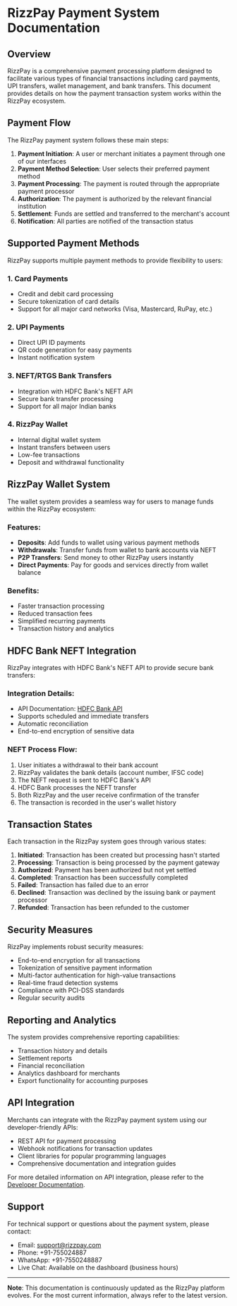 
# RizzPay Payment System Documentation

## Overview

RizzPay is a comprehensive payment processing platform designed to facilitate various types of financial transactions including card payments, UPI transfers, wallet management, and bank transfers. This document provides details on how the payment transaction system works within the RizzPay ecosystem.

## Payment Flow

The RizzPay payment system follows these main steps:

1. **Payment Initiation**: A user or merchant initiates a payment through one of our interfaces
2. **Payment Method Selection**: User selects their preferred payment method
3. **Payment Processing**: The payment is routed through the appropriate payment processor
4. **Authorization**: The payment is authorized by the relevant financial institution
5. **Settlement**: Funds are settled and transferred to the merchant's account
6. **Notification**: All parties are notified of the transaction status

## Supported Payment Methods

RizzPay supports multiple payment methods to provide flexibility to users:

### 1. Card Payments
- Credit and debit card processing
- Secure tokenization of card details
- Support for all major card networks (Visa, Mastercard, RuPay, etc.)

### 2. UPI Payments
- Direct UPI ID payments
- QR code generation for easy payments
- Instant notification system

### 3. NEFT/RTGS Bank Transfers
- Integration with HDFC Bank's NEFT API
- Secure bank transfer processing
- Support for all major Indian banks

### 4. RizzPay Wallet
- Internal digital wallet system
- Instant transfers between users
- Low-fee transactions
- Deposit and withdrawal functionality

## RizzPay Wallet System

The wallet system provides a seamless way for users to manage funds within the RizzPay ecosystem:

### Features:
- **Deposits**: Add funds to wallet using various payment methods
- **Withdrawals**: Transfer funds from wallet to bank accounts via NEFT
- **P2P Transfers**: Send money to other RizzPay users instantly
- **Direct Payments**: Pay for goods and services directly from wallet balance

### Benefits:
- Faster transaction processing
- Reduced transaction fees
- Simplified recurring payments
- Transaction history and analytics

## HDFC Bank NEFT Integration

RizzPay integrates with HDFC Bank's NEFT API to provide secure bank transfers:

### Integration Details:
- API Documentation: [HDFC Bank API](https://developer.hdfcbank.com/api-category-landing/34)
- Supports scheduled and immediate transfers
- Automatic reconciliation
- End-to-end encryption of sensitive data

### NEFT Process Flow:
1. User initiates a withdrawal to their bank account
2. RizzPay validates the bank details (account number, IFSC code)
3. The NEFT request is sent to HDFC Bank's API
4. HDFC Bank processes the NEFT transfer
5. Both RizzPay and the user receive confirmation of the transfer
6. The transaction is recorded in the user's wallet history

## Transaction States

Each transaction in the RizzPay system goes through various states:

1. **Initiated**: Transaction has been created but processing hasn't started
2. **Processing**: Transaction is being processed by the payment gateway
3. **Authorized**: Payment has been authorized but not yet settled
4. **Completed**: Transaction has been successfully completed
5. **Failed**: Transaction has failed due to an error
6. **Declined**: Transaction was declined by the issuing bank or payment processor
7. **Refunded**: Transaction has been refunded to the customer

## Security Measures

RizzPay implements robust security measures:

- End-to-end encryption for all transactions
- Tokenization of sensitive payment information
- Multi-factor authentication for high-value transactions
- Real-time fraud detection systems
- Compliance with PCI-DSS standards
- Regular security audits

## Reporting and Analytics

The system provides comprehensive reporting capabilities:

- Transaction history and details
- Settlement reports
- Financial reconciliation
- Analytics dashboard for merchants
- Export functionality for accounting purposes

## API Integration

Merchants can integrate with the RizzPay payment system using our developer-friendly APIs:

- REST API for payment processing
- Webhook notifications for transaction updates
- Client libraries for popular programming languages
- Comprehensive documentation and integration guides

For more detailed information on API integration, please refer to the [Developer Documentation](/developers).

## Support

For technical support or questions about the payment system, please contact:
- Email: support@rizzpay.com
- Phone: +91-755024887
- WhatsApp: +91-7550248887
- Live Chat: Available on the dashboard (business hours)

---

**Note**: This documentation is continuously updated as the RizzPay platform evolves. For the most current information, always refer to the latest version.
